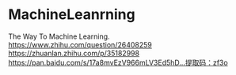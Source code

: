 # MachineLeanrning
The Way To Machine Learning.<br/>
https://www.zhihu.com/question/26408259
<br/>
https://zhuanlan.zhihu.com/p/35182998
<br/>
https://pan.baidu.com/s/17a8mvEzV966mLV3Ed5hD...提取码：zf3o
